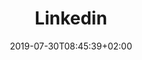 ---
path: "/linkedin"
title: "Linkedin"
date: 2019-07-30T08:45:39+02:00
link: https://www.linkedin.com/in/sanderandreas/
---